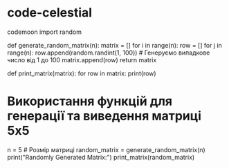 # code-celestial
codemoon
import random

def generate_random_matrix(n):
    matrix = []
    for i in range(n):
        row = []
        for j in range(n):
            row.append(random.randint(1, 100))  # Генеруємо випадкове число від 1 до 100
        matrix.append(row)
    return matrix

def print_matrix(matrix):
    for row in matrix:
        print(row)

# Використання функцій для генерації та виведення матриці 5x5
n = 5  # Розмір матриці
random_matrix = generate_random_matrix(n)
print("Randomly Generated Matrix:")
print_matrix(random_matrix)
